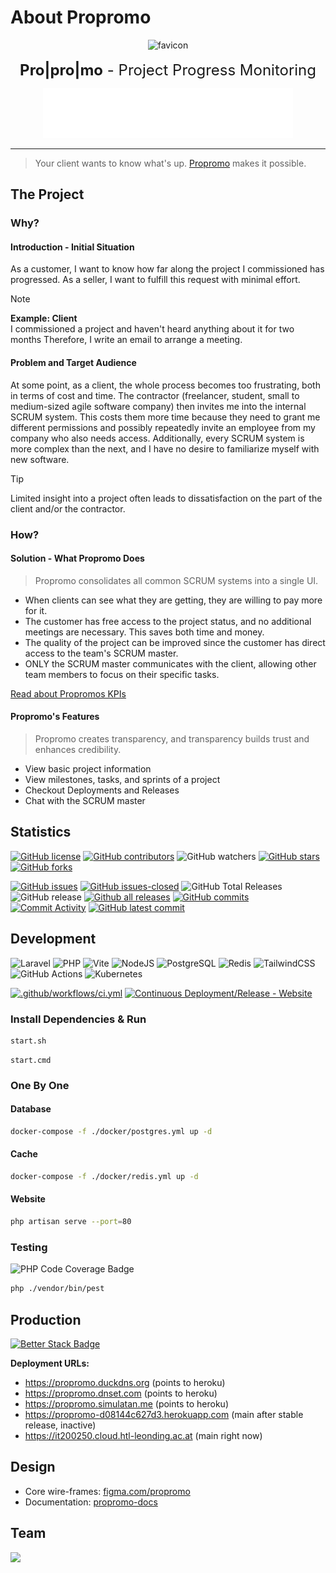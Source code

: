 # About Propromo

<div align="center">
    <img src="https://raw.githubusercontent.com/propromo-software/propromo/f97d458f31e2d54c47c01fa6a325930f41762bd2/public/favicon.png" alt="favicon" width="200" />
</div>

<br>

<div align="center">
    <span style="font-size: 1.5rem;">
      <b><strong>Pro|pro|mo</strong></b> - Project Progress Monitoring
    </span>
</div>

<p></p>

<div align="center" >
  <a href="https://propromo-docs.vercel.app/guides/join-monitor" target="_blank">
    <img src="./docs/README.hero.svg" alt="Project Progress Monitoring Hero Section" />
  </a>
</div>

---

> Your client wants to know what's up. [Propromo](https://it200250.cloud.htl-leonding.ac.at) makes it possible.

## The Project

### Why?

#### Introduction - Initial Situation

As a customer, I want to know how far along the project I commissioned has progressed. As a seller, I want to fulfill this request with minimal effort.

> [!NOTE]  
> **Example: Client**  
> I commissioned a project and haven't heard anything about it for two months
> Therefore, I write an email to arrange a meeting.

#### Problem and Target Audience

At some point, as a client, the whole process becomes too frustrating, both in terms of cost and time. The contractor (freelancer, student, small to medium-sized agile software company) then invites me into the internal SCRUM system. This costs them more time because they need to grant me different permissions and possibly repeatedly invite an employee from my company who also needs access. Additionally, every SCRUM system is more complex than the next, and I have no desire to familiarize myself with new software.

> [!TIP]
> Limited insight into a project often leads to dissatisfaction on the part of the
> client and/or the contractor.

### How?

#### Solution - What Propromo Does

> Propromo consolidates all common SCRUM systems into a single UI.

-   When clients can see what they are getting, they are willing to pay more for it.
-   The customer has free access to the project status, and no additional meetings are necessary. This saves both time and money.
-   The quality of the project can be improved since the customer has direct access to the team's SCRUM master.
-   ONLY the SCRUM master communicates with the client, allowing other team members to focus on their specific tasks.

[Read about Propromos KPIs](https://propromo-docs.vercel.app/reference/kpis)

#### Propromo's Features

> Propromo creates transparency, and transparency builds trust and enhances credibility.

-   View basic project information
-   View milestones, tasks, and sprints of a project
-   Checkout Deployments and Releases
-   Chat with the SCRUM master

## Statistics

[![GitHub license](https://img.shields.io/github/license/propromo-software/propromo.svg)](https://github.com/propromo-software/propromo/blob/main/LICENSE)
[![GitHub contributors](https://img.shields.io/github/contributors/propromo-software/propromo.svg)](https://github.com/propromo-software/propromo/graphs/contributors)
![GitHub watchers](https://img.shields.io/github/watchers/propromo-software/propromo?style=flat)
[![GitHub stars](https://badgen.net/github/stars/propromo-software/propromo)](https://GitHub.com/propromo-software/propromo/stargazers/)
[![GitHub forks](https://badgen.net/github/forks/propromo-software/propromo/)](https://GitHub.com/propromo-software/propromo/network/)

[![GitHub issues](https://img.shields.io/github/issues/propromo-software/propromo.svg)](https://github.com/propromo-software/propromo/issues/)
[![GitHub issues-closed](https://img.shields.io/github/issues-closed/propromo-software/propromo.svg?color=success)](https://GitHub.com/propromo-software/propromo/issues?q=is%3Aissue+is%3Aclosed)
![GitHub Total Releases](https://badgen.net/github/releases/propromo-software/propromo)
![GitHub release](https://img.shields.io/github/release/propromo-software/propromo?include_prereleases)
[![Github all releases](https://img.shields.io/github/downloads/propromo-software/propromo/total.svg?include_prereleases)](https://GitHub.com/propromo-software/propromo/releases/)
[![GitHub commits](https://badgen.net/github/commits/propromo-software/propromo)](https://GitHub.com/propromo-software/propromo/commit/)
[![Commit Activity](https://img.shields.io/github/commit-activity/m/propromo-software/propromo)](https://github.com/propromo-software/propromo/commits/)
[![GitHub latest commit](https://badgen.net/github/last-commit/propromo-software/propromo)](https://GitHub.com/propromo-software/propromo/commit/)

## Development

![Laravel](https://img.shields.io/badge/laravel-%23FF2D20.svg?style=for-the-badge&logo=laravel&logoColor=white)
![PHP](https://img.shields.io/badge/PHP-777BB4?style=for-the-badge&logo=php&logoColor=white)
![Vite](https://img.shields.io/badge/vite-%23646CFF.svg?style=for-the-badge&logo=vite&logoColor=white)
![NodeJS](https://img.shields.io/badge/Node%20js-339933?style=for-the-badge&logo=nodedotjs&logoColor=white)
![PostgreSQL](https://img.shields.io/badge/postgres-%23316192.svg?style=for-the-badge&logo=postgresql&logoColor=white)
![Redis](https://img.shields.io/badge/redis-%23DD0031.svg?style=for-the-badge&logo=redis&logoColor=white)
![TailwindCSS](https://img.shields.io/badge/tailwindcss-%2338B2AC.svg?style=for-the-badge&logo=tailwind-css&logoColor=white)
![GitHub Actions](https://img.shields.io/badge/github%20actions-%232671E5.svg?style=for-the-badge&logo=githubactions&logoColor=white)
![Kubernetes](https://img.shields.io/badge/Kubernetes-3069DE?style=for-the-badge&logo=kubernetes&logoColor=white)

[![.github/workflows/ci.yml](https://github.com/propromo-software/propromo/actions/workflows/ci.yml/badge.svg)](https://github.com/propromo-software/propromo/actions/workflows/ci.yml)
[![Continuous Deployment/Release - Website](https://github.com/propromo-software/propromo/actions/workflows/release.yml/badge.svg)](https://github.com/propromo-software/propromo/actions/workflows/release.yml)

### Install Dependencies & Run

```bash
start.sh
```

```batch
start.cmd
```

### One By One

#### Database

```bash
docker-compose -f ./docker/postgres.yml up -d
```

#### Cache

```bash
docker-compose -f ./docker/redis.yml up -d
```

#### Website

```bash
php artisan serve --port=80
```

### Testing

![PHP Code Coverage Badge](https://propromo-software.github.io/propromo/coverage.svg)

```bash
php ./vendor/bin/pest
```

## Production

[![Better Stack Badge](https://uptime.betterstack.com/status-badges/v1/monitor/zuzz.svg)](https://dub.sh/propromo-status)

**Deployment URLs:**

-   https://propromo.duckdns.org (points to heroku)
-   https://propromo.dnset.com (points to heroku)
-   https://propromo.simulatan.me (points to heroku)
-   https://propromo-d08144c627d3.herokuapp.com (main after stable release, inactive)
-   https://it200250.cloud.htl-leonding.ac.at (main right now)

## Design

-   Core wire-frames: [figma.com/propromo](https://dub.sh/propromo-wireframes)
-   Documentation: [propromo-docs](https://propromo-docs.vercel.app/reference/design)

## Team

<a href="https://github.com/propromo-software/propromo/graphs/contributors">
  <img src="https://contrib.rocks/image?repo=propromo-software/propromo" />
</a>
